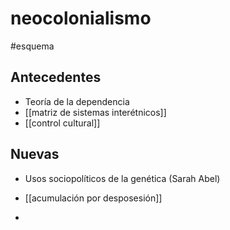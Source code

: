 # neocolonialismo
#esquema 

## Antecedentes

- Teoría de la dependencia
- [[matriz de sistemas interétnicos]]
- [[control cultural]]

## Nuevas

- Usos sociopolíticos de la genética (Sarah Abel)
- [[acumulación por desposesión]]


- 